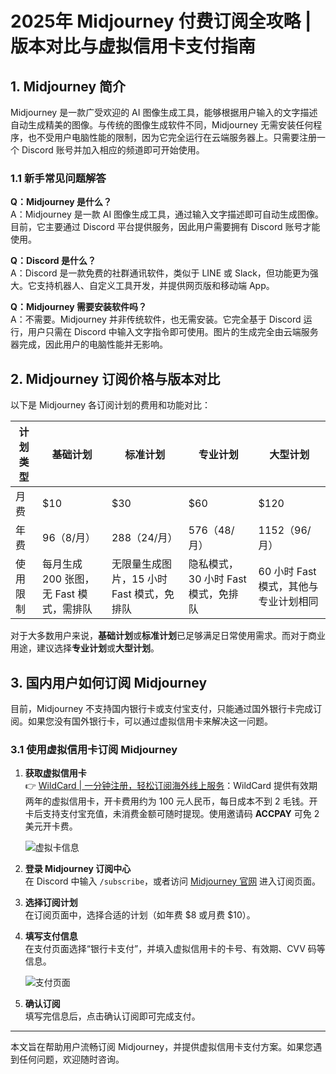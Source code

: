 # 2025年 Midjourney 付费订阅全攻略 | 版本对比与虚拟信用卡支付指南

## 1. Midjourney 简介

Midjourney 是一款广受欢迎的 AI 图像生成工具，能够根据用户输入的文字描述自动生成精美的图像。与传统的图像生成软件不同，Midjourney 无需安装任何程序，也不受用户电脑性能的限制，因为它完全运行在云端服务器上。只需要注册一个 Discord 账号并加入相应的频道即可开始使用。

### 1.1 新手常见问题解答

**Q：Midjourney 是什么？**  
A：Midjourney 是一款 AI 图像生成工具，通过输入文字描述即可自动生成图像。目前，它主要通过 Discord 平台提供服务，因此用户需要拥有 Discord 账号才能使用。

**Q：Discord 是什么？**  
A：Discord 是一款免费的社群通讯软件，类似于 LINE 或 Slack，但功能更为强大。它支持机器人、自定义工具开发，并提供网页版和移动端 App。

**Q：Midjourney 需要安装软件吗？**  
A：不需要。Midjourney 并非传统软件，也无需安装。它完全基于 Discord 运行，用户只需在 Discord 中输入文字指令即可使用。图片的生成完全由云端服务器完成，因此用户的电脑性能并无影响。

## 2. Midjourney 订阅价格与版本对比

以下是 Midjourney 各订阅计划的费用和功能对比：

| 计划类型 | 基础计划 | 标准计划 | 专业计划 | 大型计划 |
|----------|----------|----------|----------|----------|
| 月费      | $10      | $30      | $60      | $120     |
| 年费      | $96（$8/月） | $288（$24/月） | $576（$48/月） | $1152（$96/月） |
| 使用限制  | 每月生成 200 张图，无 Fast 模式，需排队 | 无限量生成图片，15 小时 Fast 模式，免排队 | 隐私模式，30 小时 Fast 模式，免排队 | 60 小时 Fast 模式，其他与专业计划相同 |

对于大多数用户来说，**基础计划**或**标准计划**已足够满足日常使用需求。而对于商业用途，建议选择**专业计划**或**大型计划**。

## 3. 国内用户如何订阅 Midjourney

目前，Midjourney 不支持国内银行卡或支付宝支付，只能通过国外银行卡完成订阅。如果您没有国外银行卡，可以通过虚拟信用卡来解决这一问题。

### 3.1 使用虚拟信用卡订阅 Midjourney

1. **获取虚拟信用卡**  
   👉 [WildCard | 一分钟注册，轻松订阅海外线上服务](https://bbtdd.com/WildCard)：WildCard 提供有效期两年的虚拟信用卡，开卡费用约为 100 元人民币，每日成本不到 2 毛钱。开卡后支持支付宝充值，未消费金额可随时提现。使用邀请码 **ACCPAY** 可免 2 美元开卡费。

   ![虚拟卡信息](https://bbtdd.com/img/34394169345636.webp)

2. **登录 Midjourney 订阅中心**  
   在 Discord 中输入 `/subscribe`，或者访问 [Midjourney 官网](https://www.midjourney.com/explore) 进入订阅页面。

3. **选择订阅计划**  
   在订阅页面中，选择合适的计划（如年费 $8 或月费 $10）。

4. **填写支付信息**  
   在支付页面选择“银行卡支付”，并填入虚拟信用卡的卡号、有效期、CVV 码等信息。

   ![支付页面](https://bbtdd.com/img/07793220967438.webp)

5. **确认订阅**  
   填写完信息后，点击确认订阅即可完成支付。

---

本文旨在帮助用户流畅订阅 Midjourney，并提供虚拟信用卡支付方案。如果您遇到任何问题，欢迎随时咨询。